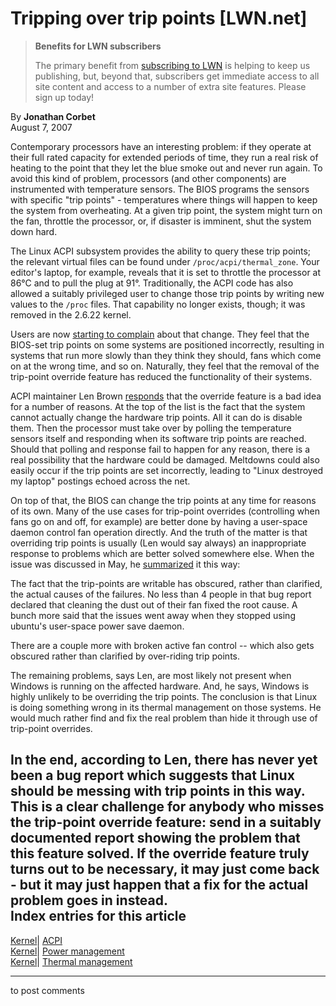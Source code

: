 # Tripping over trip points [LWN.net]

> **Benefits for LWN subscribers**
> 
> The primary benefit from [subscribing to LWN](/Promo/nst-nag5/subscribe) is helping to keep us publishing, but, beyond that, subscribers get immediate access to all site content and access to a number of extra site features. Please sign up today! 

By **Jonathan Corbet**  
August 7, 2007 

Contemporary processors have an interesting problem: if they operate at their full rated capacity for extended periods of time, they run a real risk of heating to the point that they let the blue smoke out and never run again. To avoid this kind of problem, processors (and other components) are instrumented with temperature sensors. The BIOS programs the sensors with specific "trip points" - temperatures where things will happen to keep the system from overheating. At a given trip point, the system might turn on the fan, throttle the processor, or, if disaster is imminent, shut the system down hard. 

The Linux ACPI subsystem provides the ability to query these trip points; the relevant virtual files can be found under `/proc/acpi/thermal_zone`. Your editor's laptop, for example, reveals that it is set to throttle the processor at 86°C and to pull the plug at 91°. Traditionally, the ACPI code has also allowed a suitably privileged user to change those trip points by writing new values to the `/proc` files. That capability no longer exists, though; it was removed in the 2.6.22 kernel. 

Users are now [starting to complain](/Articles/244601/) about that change. They feel that the BIOS-set trip points on some systems are positioned incorrectly, resulting in systems that run more slowly than they think they should, fans which come on at the wrong time, and so on. Naturally, they feel that the removal of the trip-point override feature has reduced the functionality of their systems. 

ACPI maintainer Len Brown [responds](/Articles/244604/) that the override feature is a bad idea for a number of reasons. At the top of the list is the fact that the system cannot actually change the hardware trip points. All it can do is disable them. Then the processor must take over by polling the temperature sensors itself and responding when its software trip points are reached. Should that polling and response fail to happen for any reason, there is a real possibility that the hardware could be damaged. Meltdowns could also easily occur if the trip points are set incorrectly, leading to "Linux destroyed my laptop" postings echoed across the net. 

On top of that, the BIOS can change the trip points at any time for reasons of its own. Many of the use cases for trip-point overrides (controlling when fans go on and off, for example) are better done by having a user-space daemon control fan operation directly. And the truth of the matter is that overriding trip points is usually (Len would say always) an inappropriate response to problems which are better solved somewhere else. When the issue was discussed in May, he [summarized](http://lkml.org/lkml/2007/5/20/248) it this way: 

The fact that the trip-points are writable has obscured, rather than clarified, the actual causes of the failures. No less than 4 people in that bug report declared that cleaning the dust out of their fan fixed the root cause. A bunch more said that the issues went away when they stopped using ubuntu's user-space power save daemon. 

There are a couple more with broken active fan control -- which also gets obscured rather than clarified by over-riding trip points. 

The remaining problems, says Len, are most likely not present when Windows is running on the affected hardware. And, he says, Windows is highly unlikely to be overriding the trip points. The conclusion is that Linux is doing something wrong in its thermal management on those systems. He would much rather find and fix the real problem than hide it through use of trip-point overrides. 

In the end, according to Len, there has never yet been a bug report which suggests that Linux should be messing with trip points in this way. This is a clear challenge for anybody who misses the trip-point override feature: send in a suitably documented report showing the problem that this feature solved. If the override feature truly turns out to be necessary, it may just come back - but it may just happen that a fix for the actual problem goes in instead.  
Index entries for this article  
---  
[Kernel](/Kernel/Index)| [ACPI](/Kernel/Index#ACPI)  
[Kernel](/Kernel/Index)| [Power management](/Kernel/Index#Power_management)  
[Kernel](/Kernel/Index)| [Thermal management](/Kernel/Index#Thermal_management)  
  


* * *

to post comments 
